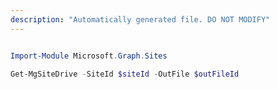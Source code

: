 ```yaml
---
description: "Automatically generated file. DO NOT MODIFY"
---
```


```powershell

Import-Module Microsoft.Graph.Sites

Get-MgSiteDrive -SiteId $siteId -OutFile $outFileId

```